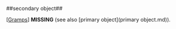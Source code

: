##secondary object##

\[[Gramps](SOURCES.md#Gramps)\] **MISSING** (see also [primary object](primary object.md)).
